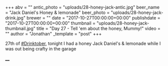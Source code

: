 +++
abv = ""
antic_photo = "uploads/28-honey-jack-antic.jpg"
beer_name = "Jack Daniel's Honey & lemonade"
beer_photo = "uploads/28-honey-jack-drink.jpg"
brewer = ""
date = "2017-10-27T00:00:00+00:00"
publishdate = "2017-10-27T00:00:00+00:00"
thumbnail = "uploads/28-honey-jack-thumbnail.jpg"
title = "Day 27 - Tell 'em about the honey, Mummy!"
video = ""
author = "Jonathan"
_template = "post"
+++

27th of [#Drinktober](https://www.facebook.com/hashtag/drinktober?epa=HASHTAG), tonight I had a honey Jack Daniel's & lemonade while I was out being crafty in the garage

[**__**](https://www.facebook.com/photo.php?fbid=10155878932633140&set=p.10155878932633140&type=3&theater#)
